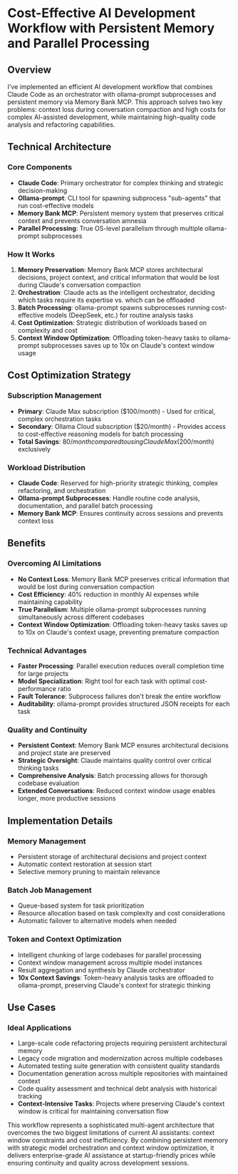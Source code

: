 # Cost-Effective AI Development Workflow with Persistent Memory and Parallel Processing

## Overview
I've implemented an efficient AI development workflow that combines Claude Code as an orchestrator with ollama-prompt subprocesses and persistent memory via Memory Bank MCP. This approach solves two key problems: context loss during conversation compaction and high costs for complex AI-assisted development, while maintaining high-quality code analysis and refactoring capabilities.

## Technical Architecture

### Core Components
- **Claude Code**: Primary orchestrator for complex thinking and strategic decision-making
- **Ollama-prompt**: CLI tool for spawning subprocess "sub-agents" that run cost-effective models
- **Memory Bank MCP**: Persistent memory system that preserves critical context and prevents conversation amnesia
- **Parallel Processing**: True OS-level parallelism through multiple ollama-prompt subprocesses

### How It Works
1. **Memory Preservation**: Memory Bank MCP stores architectural decisions, project context, and critical information that would be lost during Claude's conversation compaction
2. **Orchestration**: Claude acts as the intelligent orchestrator, deciding which tasks require its expertise vs. which can be offloaded
3. **Batch Processing**: ollama-prompt spawns subprocesses running cost-effective models (DeepSeek, etc.) for routine analysis tasks
4. **Cost Optimization**: Strategic distribution of workloads based on complexity and cost
5. **Context Window Optimization**: Offloading token-heavy tasks to ollama-prompt subprocesses saves up to 10x on Claude's context window usage

## Cost Optimization Strategy

### Subscription Management
- **Primary**: Claude Max subscription ($100/month) - Used for critical, complex orchestration tasks
- **Secondary**: Ollama Cloud subscription ($20/month) - Provides access to cost-effective reasoning models for batch processing
- **Total Savings**: $80/month compared to using Claude Max ($200/month) exclusively

### Workload Distribution
- **Claude Code**: Reserved for high-priority strategic thinking, complex refactoring, and orchestration
- **Ollama-prompt Subprocesses**: Handle routine code analysis, documentation, and parallel batch processing
- **Memory Bank MCP**: Ensures continuity across sessions and prevents context loss

## Benefits

### Overcoming AI Limitations
- **No Context Loss**: Memory Bank MCP preserves critical information that would be lost during conversation compaction
- **Cost Efficiency**: 40% reduction in monthly AI expenses while maintaining capability
- **True Parallelism**: Multiple ollama-prompt subprocesses running simultaneously across different codebases
- **Context Window Optimization**: Offloading token-heavy tasks saves up to 10x on Claude's context usage, preventing premature compaction

### Technical Advantages
- **Faster Processing**: Parallel execution reduces overall completion time for large projects
- **Model Specialization**: Right tool for each task with optimal cost-performance ratio
- **Fault Tolerance**: Subprocess failures don't break the entire workflow
- **Auditability**: ollama-prompt provides structured JSON receipts for each task

### Quality and Continuity
- **Persistent Context**: Memory Bank MCP ensures architectural decisions and project state are preserved
- **Strategic Oversight**: Claude maintains quality control over critical thinking tasks
- **Comprehensive Analysis**: Batch processing allows for thorough codebase evaluation
- **Extended Conversations**: Reduced context window usage enables longer, more productive sessions

## Implementation Details

### Memory Management
- Persistent storage of architectural decisions and project context
- Automatic context restoration at session start
- Selective memory pruning to maintain relevance

### Batch Job Management
- Queue-based system for task prioritization
- Resource allocation based on task complexity and cost considerations
- Automatic failover to alternative models when needed

### Token and Context Optimization
- Intelligent chunking of large codebases for parallel processing
- Context window management across multiple model instances
- Result aggregation and synthesis by Claude orchestrator
- **10x Context Savings**: Token-heavy analysis tasks are offloaded to ollama-prompt, preserving Claude's context for strategic thinking

## Use Cases

### Ideal Applications
- Large-scale code refactoring projects requiring persistent architectural memory
- Legacy code migration and modernization across multiple codebases
- Automated testing suite generation with consistent quality standards
- Documentation generation across multiple repositories with maintained context
- Code quality assessment and technical debt analysis with historical tracking
- **Context-Intensive Tasks**: Projects where preserving Claude's context window is critical for maintaining conversation flow

This workflow represents a sophisticated multi-agent architecture that overcomes the two biggest limitations of current AI assistants: context window constraints and cost inefficiency. By combining persistent memory with strategic model orchestration and context window optimization, it delivers enterprise-grade AI assistance at startup-friendly prices while ensuring continuity and quality across development sessions.